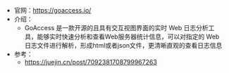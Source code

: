 
- 官网：https://goaccess.io/
- 介绍：     
	- GoAccess 是一款开源的且具有交互视图界面的实时 Web 日志分析工具，能够实时快速分析和查看Web服务器统计信息，可以对指定的 Web 日志文件进行解析，形成html或者json文件，更清晰直观的查看日志信息
- 参考：
	- https://juejin.cn/post/7092381708799967263
